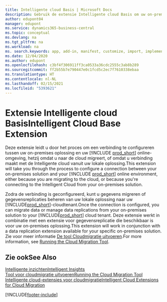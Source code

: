 ```yaml
---
title: Intelligente cloud Basis | Microsoft Docs
description: Gebruik de extensie Intelligente cloud Basis om uw on-premises oplossing te verbinden met Business Central online.
author: edupont04
manager: edupont
ms.service: dynamics365-business-central
ms.topic: conceptual
ms.devlang: na
ms.tgt_pltfrm: na
ms.workload: na
ms. search.keywords: app, add-in, manifest, customize, import, implement
ms.date: 12/04/2020
ms.author: edupont
ms.openlocfilehash: c3bf4f306911ff3ca0533a36cdc2555c3ab8b289
ms.sourcegitcommit: ff2b55b7e790447e0c1fcd5c2ec7f7610338ebaa
ms.translationtype: HT
ms.contentlocale: nl-NL
ms.lasthandoff: 02/15/2021
ms.locfileid: "5393621"
---
```

# <a name="intelligent-cloud-base-extension"></a><span data-ttu-id="9ec19-103">Extensie Intelligente cloud Basis</span><span class="sxs-lookup"><span data-stu-id="9ec19-103">Intelligent Cloud Base Extension</span></span>

<span data-ttu-id="9ec19-104">Deze extensie leidt u door het proces om een verbinding te configureren tussen uw on-premises oplossing en uw [!INCLUDE [prod_short](includes/prod_short.md)] online-omgeving, hetzij omdat u naar de cloud migreert, of omdat u verbinding maakt met de Intelligente cloud vanuit uw lokale oplossing.</span><span class="sxs-lookup"><span data-stu-id="9ec19-104">This extension will take you through the process to configure a connection between your on-premises solution and your [!INCLUDE [prod_short](includes/prod_short.md)] online environment, either because you are migrating to the cloud, or because you're connecting to the Intelligent Cloud from your on-premises solution.</span></span>  

<span data-ttu-id="9ec19-105">Zodra de verbinding is geconfigureerd, kunt u gegevens migreren of gegevensreplicaties beheren van uw lokale oplossing naar uw [!INCLUDE[prod_short](includes/prod_short.md)]-cloudtenant.</span><span class="sxs-lookup"><span data-stu-id="9ec19-105">Once the connection is configured, you can migrate data or manage data replications from your on-premises solution to your [!INCLUDE[prod_short](includes/prod_short.md)] cloud tenant.</span></span> <span data-ttu-id="9ec19-106">Deze extensie werkt in combinatie met een extensie voor gegevensreplicatie die beschikbaar is voor uw on-premises oplossing.</span><span class="sxs-lookup"><span data-stu-id="9ec19-106">This extension will work in conjunction with a data replication extension available for your specific on-premises solution.</span></span> <span data-ttu-id="9ec19-107">Zie voor meer informatie [De tool Cloudmigratie uitvoeren](/dynamics365/business-central/dev-itpro/administration/migration-tool).</span><span class="sxs-lookup"><span data-stu-id="9ec19-107">For more information, see [Running the Cloud Migration Tool](/dynamics365/business-central/dev-itpro/administration/migration-tool).</span></span>  

## <a name="see-also"></a><span data-ttu-id="9ec19-108">Zie ook</span><span class="sxs-lookup"><span data-stu-id="9ec19-108">See Also</span></span>

[<span data-ttu-id="9ec19-109">Intelligente inzichten</span><span class="sxs-lookup"><span data-stu-id="9ec19-109">Intelligent Insights</span></span>](about-intelligent-cloud.md)  
[<span data-ttu-id="9ec19-110">Tool voor cloudmigratie uitvoeren</span><span class="sxs-lookup"><span data-stu-id="9ec19-110">Running the Cloud Migration Tool</span></span>](/dynamics365/business-central/dev-itpro/administration/migration-tool)  
[<span data-ttu-id="9ec19-111">Intelligente cloud-extensies voor cloudmigratie</span><span class="sxs-lookup"><span data-stu-id="9ec19-111">Intelligent Cloud Extensions for Cloud Migration</span></span>](ui-extensions-data-replication.md)  


[!INCLUDE[footer-include](includes/footer-banner.md)]